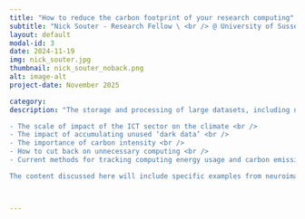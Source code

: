 ```yaml
---
title: "How to reduce the carbon footprint of your research computing"
subtitle: "Nick Souter - Research Fellow \ <br /> @ University of Sussex "
layout: default
modal-id: 3
date: 2024-11-19
img: nick_souter.jpg
thumbnail: nick_souter_noback.png
alt: image-alt
project-date: November 2025

category:
description: "The storage and processing of large datasets, including neuroimaging data, uses energy, and therefore has a carbon footprint. This session will focus on how computing leads to carbon emissions, and what can be done to reduce your personal research computing footprint. Specifically, context will be provided on: <br />

- The scale of impact of the ICT sector on the climate <br />
- The impact of accumulating unused ‘dark data’ <br />
- The importance of carbon intensity <br />
- How to cut back on unnecessary computing <br />
- Current methods for tracking computing energy usage and carbon emissions <br />

The content discussed here will include specific examples from neuroimaging research, including how one can reduce the carbon footprint of preprocessing in fMRIPrep, and the effect of fMRI software choice on energy usage. The messages and approaches discussed here will also apply to any discipline requiring the processing of large amounts of data, beyond neuroimaging alone."



---
```




